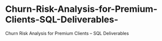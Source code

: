 # Churn-Risk-Analysis-for-Premium-Clients-SQL-Deliverables-
Churn Risk Analysis for Premium Clients – SQL Deliverables 
